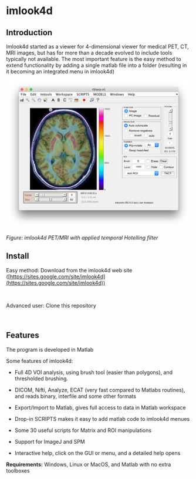 imlook4d
========

Introduction
------------

Imlook4d started as a viewer for 4-dimensional viewer for medical PET, CT, MRI
images, but has for more than a decade evolved to include tools typically not
available. The most important feature is the easy method to extend functionality
by adding a single matlab file into a folder (resulting in it becoming an
integrated menu in imlook4d)

![](../docs/Imlook4d_PET_MRI_screenshot.png)

*Figure: imlook4d PET/MRI with applied temporal Hotelling filter*

Install
-------

Easy method:  Download from the imlook4d web site
([https://sites.google.com/site/imlook4d](https://sites.google.com/site/imlook4d))

 

Advanced user:  Clone this repository

 

Features
--------

The program is developed in Matlab

Some features of imlook4d:

-   Full 4D VOI analysis, using brush tool (easier than polygons), and
    thresholded brushing.

-   DICOM, Nifti, Analyze, ECAT (very fast compared to Matlabs routines), and
    reads binary, interfile and some other formats

-   Export/Import to Matlab, gives full access to data in Matlab workspace

-   Drop-in SCRIPTS makes it easy to add matlab code to imlook4d menues

-   Some 30 useful scripts for Matrix and ROI manipulations

-   Support for ImageJ and SPM

-   Interactive help, click on the GUI or menu, and a detailed help opens

**Requirements:** Windows, Linux or MacOS, and Matlab with no extra toolboxes

